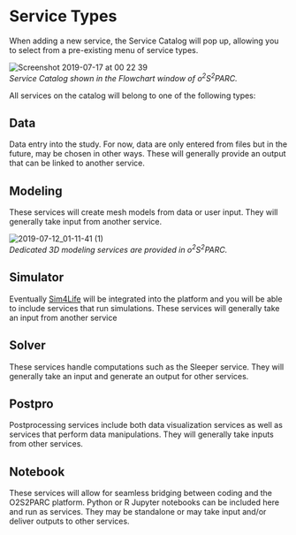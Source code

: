# Service Types
 
When adding a new service, the Service Catalog will pop up, allowing you to select from a pre-existing menu of service types. 

![Screenshot 2019-07-17 at 00 22 39](https://user-images.githubusercontent.com/32800795/61334023-1884e980-a829-11e9-9f66-fdde0ceaed5d.png) <br/>
*Service Catalog shown in the Flowchart window of o<sup>2</sup>S<sup>2</sup>PARC.*


All services on the catalog will belong to one of the following types:

## Data
Data entry into the study. For now, data are only entered from files but in the future, may be chosen in other ways. These will generally provide an output that can be linked to another service.

## Modeling
These services will create mesh models from data or user input. They will generally take input from another service.

![2019-07-12_01-11-41 (1)](https://user-images.githubusercontent.com/32800795/61091362-2fe75f80-a442-11e9-9ab9-5e7855289d86.gif) <br/>
*Dedicated 3D modeling services are provided in o<sup>2</sup>S<sup>2</sup>PARC.*

## Simulator
Eventually [Sim4Life](https://zmt.swiss/sim4life/) will be integrated into the platform and you will be able to include services that run simulations. These services will generally take an input from another service

## Solver
These services handle computations such as the Sleeper service. They will generally take an input and generate an output for other services.

## Postpro
Postprocessing services include both data visualization services as well as services that perform data manipulations. They will generally take inputs from other services. 

## Notebook
These services will allow for seamless bridging between coding and the O2S2PARC platform. Python or R Jupyter notebooks can be included here and run as services. They may be standalone or may take input and/or deliver outputs to other services.
